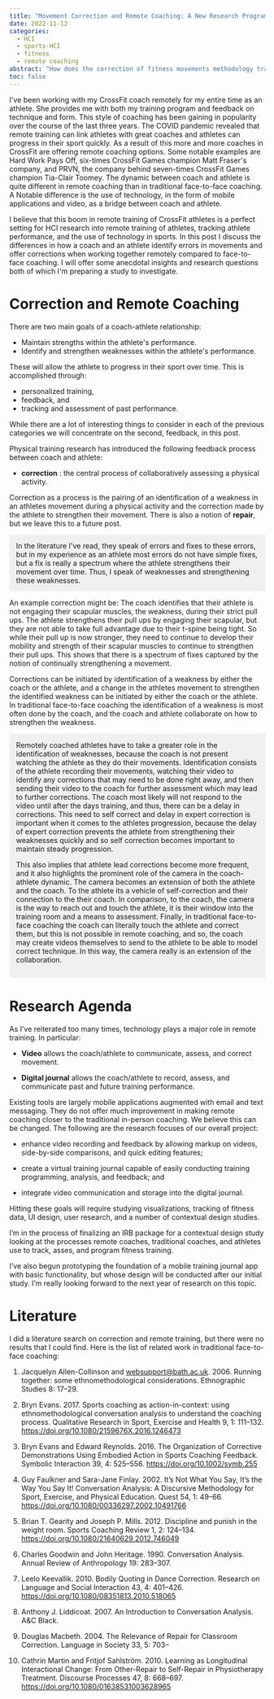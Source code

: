 ```yaml
---
title: "Movement Correction and Remote Coaching: A New Research Program"
date: 2022-11-12
categories:
  - HCI
  - sports-HCI
  - fitness
  - remote coaching
abstract: "How does the correction of fitness movements methodology transfer to remote coaching?"
toc: false 
---
```


I've been working with my CrossFit coach remotely for my entire time
as an athlete.  She provides me with both my training program and
feedback on technique and form.  This style of coaching has been
gaining in popularity over the course of the last three years. The
COVID pandemic revealed that remote training can link athletes with
great coaches and athletes can progress in their sport quickly.  As a
result of this more and more coaches in CrossFit are offering remote
coaching options.  Some notable examples are Hard Work Pays Off,
six-times CrossFit Games champion Matt Fraser's company, and PRVN, the
company behind seven-times CrossFit Games champion Tia-Clair Toomey.
The dynamic between coach and athlete is quite different in remote
coaching than in traditional face-to-face coaching.  A Notable
difference is the use of technology, in the form of mobile
applications and video, as a bridge between coach and athlete.

I believe that this boom in remote training of CrossFit athletes is a
perfect setting for HCI research into remote training of athletes,
tracking athlete performance, and the use of technology in sports.  In
this post I discuss the differences in how a coach and an athlete
identify errors in movements and offer corrections when working
together remotely compared to face-to-face coaching.  I will offer some
anecdotal insights and research questions both of which I'm preparing
a study to investigate.

# Correction and Remote Coaching

There are two main goals of a coach-athlete relationship:

- Maintain strengths within the athlete's performance.
- Identify and strengthen weaknesses within the athlete's performance.

These will allow the athlete to progress in their sport over time.
This is accomplished through:

- personalized training, 
- feedback, and
- tracking and assessment of past performance.

While there are a lot of interesting things to consider in each of the
previous categories we will concentrate on the second, feedback, in
this post.

Physical training research has introduced the following feedback
process between coach and athlete:

- **correction** : the central process of collaboratively assessing a
  physical activity.  

Correction as a process is the pairing of an identification of a
weakness in an athletes movement during a physical activity and the
correction made by the athlete to strengthen their movement.  There is
also a notion of **repair**, but we leave this to a future post.

<div style="background-color: #F0F0F0; padding: 10pt;">
In the literature I've read, they speak of errors and fixes to these
errors, but in my experience as an athlete most errors do not have
simple fixes, but a fix is really a spectrum where the athlete
strengthens their movement over time.  Thus, I speak of weaknesses and
strengthening these weaknesses.
</div>

An example correction might be: The coach identifies that their
athlete is not engaging their scapular muscles, the weakness, during
their strict pull ups.  The athlete strengthens their pull ups by
engaging their scapular, but they are not able to take full advantage
due to their t-spine being tight.  So while their pull up is now
stronger, they need to continue to develop their mobility and strength
of their scapular muscles to continue to strengthen their pull
ups. This shows that there is a spectrum of fixes captured by the
notion of continually strengthening a movement. 

Corrections can be initiated by identification of a weakness by either
the coach or the athlete, and a change in the athletes movement to
strengthen the identified weakness can be initiated by either the
coach or the athlete.  In traditional face-to-face coaching the
identification of a weakness is most often done by the coach, and
the coach and athlete collaborate on how to strengthen the weakness.

<div style="background-color: #F0F0F0; padding: 10pt;"> Remotely
coached athletes have to take a greater role in the identification of
weaknesses, because the coach is not present watching the athlete as
they do their movements. Identification consists of the athlete
recording their movements, watching their video to identify any
corrections that may need to be done right away, and then sending
their video to the coach for further assessment which may lead to
further corrections.  The coach most likely will not respond to the
video until after the days training, and thus, there can be a delay in
corrections.  This need to self correct and delay in expert correction
is important when it comes to the athletes progression, because the
delay of expert correction prevents the athlete from strengthening
their weaknesses quickly and so self correction becomes important to
maintain steady progression.

This also implies that athlete lead corrections become more frequent,
and it also highlights the prominent role of the camera in the
coach-athlete dynamic.  The camera becomes an extension of both the
athlete and the coach.  To the athlete its a vehicle of self-correction
and their connection to the their coach.  In comparison, to the coach,
the camera is the way to reach out and touch the athlete, it is their
window into the training room and a means to assessment.  Finally, in
traditional face-to-face coaching the coach can literally touch the
athlete and correct them, but this is not possible in remote coaching,
and so, the coach may create videos themselves to send to the athlete
to be able to model correct technique.  In this way, the camera really
is an extension of the collaboration. </div>

# Research Agenda

As I’ve reiterated too many times, technology plays a major role in
remote training. In particular: 

- **Video** allows the coach/athlete to communicate, assess, and
  correct movement.

- **Digital journal** allows the coach/athlete to record, assess, and
  communicate past and future training performance.

Existing tools are largely mobile applications augmented with email
and text messaging.  They do not offer much improvement in making
remote coaching closer to the traditional in-person coaching.  We
believe this can be changed. The following are the research focuses of
our overall project:

- enhance video recording and feedback by allowing markup on videos,
  side-by-side comparisons, and quick editing features;
  
- create a virtual training journal capable of easily conducting
  training programming, analysis, and feedback; and

- integrate video communication and storage into the digital journal.

Hitting these goals will require studying visualizations, tracking of
fitness data, UI design, user research, and a number of contextual
design studies.

I’m in the process of finalizing an IRB package for a contextual
design study looking at the processes remote coaches, traditional
coaches, and athletes use to track, asses, and program fitness
training.

I’ve also begun prototyping the foundation of a mobile training
journal app with basic functionality, but whose design will be
conducted after our initial study. I’m really looking forward to the
next year of research on this topic.

# Literature

I did a literature search on correction and remote training, but there
were no results that I could find.  Here is the list of related work
in traditional face-to-face coaching:

1. Jacquelyn Allen-Collinson and websupport@bath.ac.uk. 2006. Running together: some ethnomethodological considerations. Ethnographic Studies 8: 17–29.

2. Bryn Evans. 2017. Sports coaching as action-in-context: using ethnomethodological conversation analysis to understand the coaching process. Qualitative Research in Sport, Exercise and Health 9, 1: 111–132. https://doi.org/10.1080/2159676X.2016.1246473

3. Bryn Evans and Edward Reynolds. 2016. The Organization of Corrective Demonstrations Using Embodied Action in Sports Coaching Feedback. Symbolic Interaction 39, 4: 525–556. https://doi.org/10.1002/symb.255

4. Guy Faulkner and Sara-Jane Finlay. 2002. It’s Not What You Say, It’s the Way You Say It! Conversation Analysis: A Discursive Methodology for Sport, Exercise, and Physical Education. Quest 54, 1: 49–66. https://doi.org/10.1080/00336297.2002.10491766

5. Brian T. Gearity and Joseph P. Mills. 2012. Discipline and punish in the weight room. Sports Coaching Review 1, 2: 124–134. https://doi.org/10.1080/21640629.2012.746049

6. Charles Goodwin and John Heritage. 1990. Conversation Analysis. Annual Review of Anthropology 19: 283–307.

7. Leelo Keevallik. 2010. Bodily Quoting in Dance Correction. Research on Language and Social Interaction 43, 4: 401–426. https://doi.org/10.1080/08351813.2010.518065

8. Anthony J. Liddicoat. 2007. An Introduction to Conversation Analysis. A&C Black.

9. Douglas Macbeth. 2004. The Relevance of Repair for Classroom Correction. Language in Society 33, 5: 703–

10. Cathrin Martin and Fritjof Sahlström. 2010. Learning as Longitudinal Interactional Change: From Other-Repair to Self-Repair in Physiotherapy Treatment. Discourse Processes 47, 8: 668–697. https://doi.org/10.1080/01638531003628965

